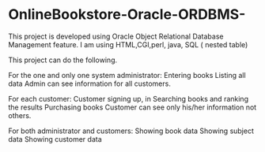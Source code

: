 # OnlineBookstore-Oracle-ORDBMS-
This project is developed using Oracle Object Relational Database Management feature. I am using HTML,CGI,perl, java, SQL ( nested table)

This project can do the following.

For the one and only one system administrator:
Entering books
Listing all data
Admin can see information for all customers.

For each customer:
Customer signing up, in
Searching books and ranking the results
Purchasing books
Customer can see only his/her information not others.

For both administrator and customers:
Showing book data
Showing subject data
Showing customer data
